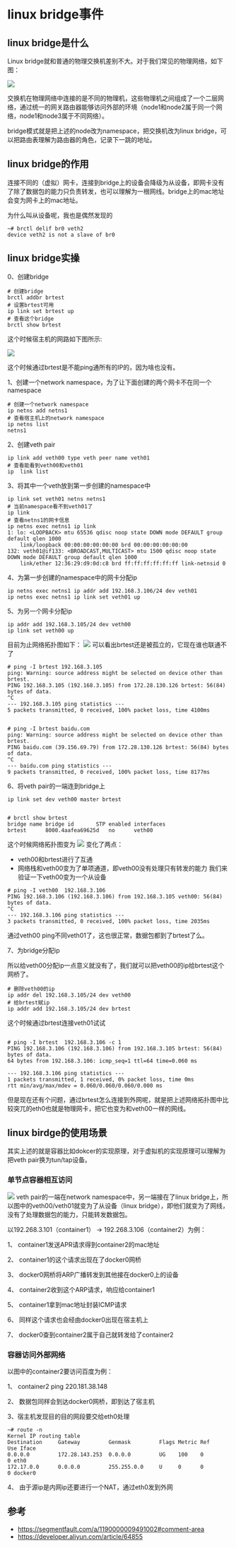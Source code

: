 # linux bridge事件

## linux bridge是什么

Linux bridge就和普通的物理交换机差别不大。对于我们常见的物理网络，如下图：

![](./img/is.png)

交换机在物理网络中连接的是不同的物理机，这些物理机之间组成了一个二层网络，通过统一的网关路由器能够访问外部的环境（node1和node2属于同一个网络，node1和node3属于不同网络）。


bridge模式就是把上述的node改为namespace，把交换机改为linux bridge，可以把路由表理解为路由器的角色，记录下一跳的地址。

## linux bridge的作用

连接不同的（虚拟）网卡，连接到bridge上的设备会降级为从设备，即网卡没有了除了数据包的能力只负责转发，也可以理解为一根网线。bridge上的mac地址会变为网卡上的mac地址。

为什么叫从设备呢，我也是偶然发现的
```shell
~# brctl delif br0 veth2
device veth2 is not a slave of br0
```


## linux bridge实操

0、创建bridge
```shell
# 创建bridge
brctl addbr brtest
# 设置brtest可用
ip link set brtest up
# 查看这个bridge
brctl show brtest
```
这个时候宿主机的网路如下图所示:

![](./img/0.png)

这个时候通过brtest是不能ping通所有的IP的，因为啥也没有。

1、创建一个network namespace，为了让下面创建的两个网卡不在同一个namespace
```shell
# 创建一个network namespace
ip netns add netns1
# 查看宿主机上的network namespace
ip netns list
netns1
```

2、创建veth pair

```shell
ip link add veth00 type veth peer name veth01
# 查看能看到veth00和veth01
ip  link list
```

3、将其中一个veth放到第一步创建的namespace中
```shell
ip link set veth01 netns netns1
# 当前namespace看不到veth01了
ip link
# 查看netns1的网卡信息
ip netns exec netns1 ip link
1: lo: <LOOPBACK> mtu 65536 qdisc noop state DOWN mode DEFAULT group default qlen 1000
    link/loopback 00:00:00:00:00:00 brd 00:00:00:00:00:00
132: veth01@if133: <BROADCAST,MULTICAST> mtu 1500 qdisc noop state DOWN mode DEFAULT group default qlen 1000
    link/ether 12:36:29:d9:0d:c8 brd ff:ff:ff:ff:ff:ff link-netnsid 0
```

4、为第一步创建的namespace中的网卡分配ip
```shell
ip netns exec netns1 ip addr add 192.168.3.106/24 dev veth01
ip netns exec netns1 ip link set veth01 up
```

5、为另一个网卡分配ip

```shell
ip addr add 192.168.3.105/24 dev veth00
ip link set veth00 up
```
目前为止网络拓扑图如下：
![](./img/1.png)
可以看出brtest还是被孤立的，它现在谁也联通不了
```shell
# ping -I brtest 192.168.3.105
ping: Warning: source address might be selected on device other than brtest.
PING 192.168.3.105 (192.168.3.105) from 172.28.130.126 brtest: 56(84) bytes of data.
^C
--- 192.168.3.105 ping statistics ---
5 packets transmitted, 0 received, 100% packet loss, time 4100ms
 
 
# ping -I brtest baidu.com
ping: Warning: source address might be selected on device other than brtest.
PING baidu.com (39.156.69.79) from 172.28.130.126 brtest: 56(84) bytes of data.
^C
--- baidu.com ping statistics ---
9 packets transmitted, 0 received, 100% packet loss, time 8177ms
```
6、将veth pair的一端连到bridge上

```shell
ip link set dev veth00 master brtest
 
 
# brctl show brtest
bridge name bridge id       STP enabled interfaces
brtest      8000.4aafea69625d   no      veth00
```
这个时候网络拓扑图变为
![](./img/2.png)
变化了两点：
- veth00和brtest进行了互通
- 网络栈和veth00变为了单项通道，即veth00没有处理只有转发的能力
我们来验证一下veth00变为一个从设备
```shell
# ping -I veth00  192.168.3.106
PING 192.168.3.106 (192.168.3.106) from 192.168.3.105 veth00: 56(84) bytes of data.
^C
--- 192.168.3.106 ping statistics ---
3 packets transmitted, 0 received, 100% packet loss, time 2035ms
```
通过veth00 ping不同veth01了，这也很正常，数据包都到了brtest了么。

7、为bridge分配ip

所以给veth00分配ip一点意义就没有了，我们就可以把veth00的ip给brtest这个网桥了。
```shell
# 删除veth00的ip
ip addr del 192.168.3.105/24 dev veth00
# 给brtest赋ip
ip addr add 192.168.3.105/24 dev brtest
```
这个时候通过brtest连接veth01试试
```shell

# ping -I brtest  192.168.3.106 -c 1
PING 192.168.3.106 (192.168.3.106) from 192.168.3.105 brtest: 56(84) bytes of data.
64 bytes from 192.168.3.106: icmp_seq=1 ttl=64 time=0.060 ms
 
--- 192.168.3.106 ping statistics ---
1 packets transmitted, 1 received, 0% packet loss, time 0ms
rtt min/avg/max/mdev = 0.060/0.060/0.060/0.000 ms
```
但是现在还有个问题，通过brtest怎么连接到外网呢，就是把上述网络拓扑图中比较突兀的eth0也就是物理网卡，把它也变为和veth00一样的网线。

## linux birdge的使用场景

其实上述的就是容器比如dokcer的实现原理，对于虚拟机的实现原理可以理解为把veth pair换为tun/tap设备。

### 单节点容器相互访问

![](./img/3.png)
veth pair的一端在network namespace中，另一端接在了linux bridge上，所以图中的veth00/veth01就变为了从设备（linux bridge），即他们就变为了网线，没有了处理数据包的能力，只能转发数据包。

以192.268.3.101（container1） → 192.268.3.106（container2）为例：

1、 container1发送APR请求得到container2的mac地址

2、 container1的这个请求出现在了docker0网桥

3、 docker0网桥将ARP广播转发到其他接在docker0上的设备

4、 container2收到这个ARP请求，响应给container1

5、 container1拿到mac地址封装ICMP请求

6、 同样这个请求也会经由docker0出现在宿主机上

7、 docker0查到container2属于自己就转发给了container2

### 容器访问外部网络

以图中的container2要访问百度为例：

1、 container2 ping 220.181.38.148

2、 数据包同样会到达docker0网桥，即到达了宿主机

3、宿主机发现目的目的网段要交给eth0处理

```shell
~# route -n
Kernel IP routing table
Destination     Gateway         Genmask         Flags Metric Ref    Use Iface
0.0.0.0         172.28.143.253  0.0.0.0         UG    100    0        0 eth0
172.17.0.0      0.0.0.0         255.255.0.0     U     0      0        0 docker0
```
4、 由于源ip是内网ip还要进行一个NAT，通过eth0发到外网



## 参考

- https://segmentfault.com/a/1190000009491002#comment-area
- https://developer.aliyun.com/article/64855
